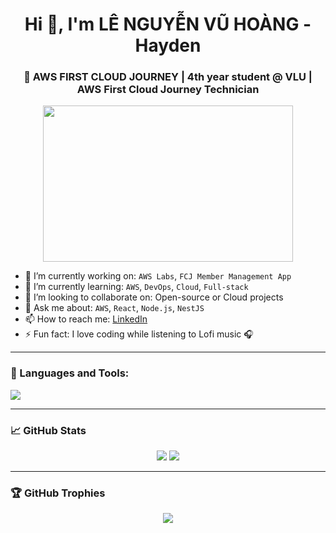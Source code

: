 <h1 align="center">Hi 👋, I'm LÊ NGUYỄN VŨ HOÀNG - Hayden</h1>
<h3 align="center">🚀 AWS FIRST CLOUD JOURNEY | 4th year student @ VLU | AWS First Cloud Journey Technician</h3>

<p align="center">
  <img src="https://media.giphy.com/media/qgQUggAC3Pfv687qPC/giphy.gif" width="400" height="250" />
</p>

- 🔭 I’m currently working on: `AWS Labs`, `FCJ Member Management App`
- 🌱 I’m currently learning: `AWS`, `DevOps`, `Cloud`, `Full-stack`
- 👯 I’m looking to collaborate on: Open-source or Cloud projects
- 💬 Ask me about: `AWS`, `React`, `Node.js`, `NestJS`
- 📫 How to reach me: [LinkedIn](https://www.linkedin.com/in/lenguyenvuhoang-hayden)
- ⚡ Fun fact: I love coding while listening to Lofi music 🎧

---

### 🧰 Languages and Tools:
<img src="https://skillicons.dev/icons?i=aws,docker,linux,nodejs,nestjs,ts,react,html,css,js,mysql,vscode" />

---

### 📈 GitHub Stats
<p align="center">
  <img src="https://github-readme-stats.vercel.app/api?username=vuhoangne&show_icons=true&theme=tokyonight" />
  <img src="https://github-readme-stats.vercel.app/api/top-langs/?username=vuhoangne&layout=compact&theme=tokyonight" />
</p>

---

### 🏆 GitHub Trophies
<p align="center">
  <img src="https://github-profile-trophy.vercel.app/?username=vuhoangne&theme=tokyonight&no-frame=true&no-bg=true&margin-w=4" />
</p>
